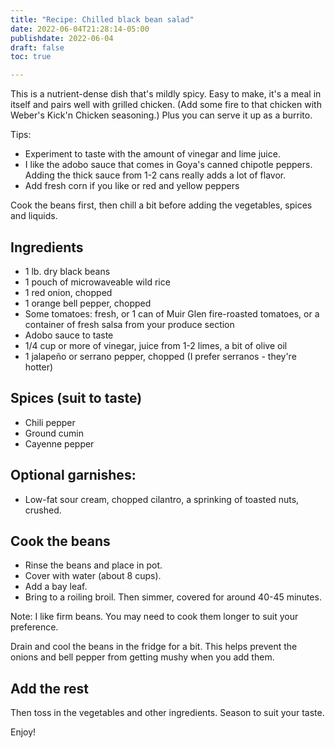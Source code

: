 ```yaml
---
title: "Recipe: Chilled black bean salad"
date: 2022-06-04T21:28:14-05:00
publishdate: 2022-06-04
draft: false
toc: true

---
```


This is a nutrient-dense dish that's mildly spicy. Easy to make, it's a meal in itself and pairs well with grilled chicken. (Add some fire to that chicken with Weber's Kick'n Chicken seasoning.) Plus you can serve it up as a burrito.

Tips:

* Experiment to taste with the amount of vinegar and lime juice. 
* I like the adobo sauce that comes in Goya's canned chipotle peppers. Adding the thick sauce from 1-2 cans really adds a lot of flavor. 
* Add fresh corn if you like or red and yellow peppers

Cook the beans first, then chill a bit before adding the vegetables, spices and liquids. 

## Ingredients 

* 1 lb. dry black beans
* 1 pouch of microwaveable wild rice 
* 1 red onion, chopped
* 1 orange bell pepper, chopped 
* Some tomatoes: fresh, or 1 can of Muir Glen fire-roasted tomatoes, or a container of fresh salsa from your produce section
* Adobo sauce to taste
* 1/4 cup or more of vinegar, juice from 1-2 limes, a bit of olive oil 
* 1 jalapeño or serrano pepper, chopped (I prefer serranos - they're hotter)

## Spices (suit to taste)
* Chili pepper
* Ground cumin
* Cayenne pepper

## Optional garnishes: 
* Low-fat sour cream, chopped cilantro, a sprinking of toasted nuts, crushed.

## Cook the beans

* Rinse the beans and place in pot. 
* Cover with water (about 8 cups). 
* Add a bay leaf.
* Bring to a roiling broil. Then simmer, covered for around 40-45 minutes. 

Note: I like firm beans. You may need to cook them longer to suit your preference. 

Drain and cool the beans in the fridge for a bit. This helps prevent the onions and bell pepper from getting mushy when you add them.

## Add the rest 

Then toss in the vegetables and other ingredients. Season to suit your taste. 



Enjoy!
